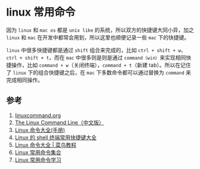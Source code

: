 # linux 常用命令

因为 `linux` 和 `mac os` 都是 `unix like` 的系统，所以双方的快捷键大同小异，加之 `linux` 和 `mac` 在开发中都常会用到，所以这里也顺便记录一些 `mac` 下的快捷键。

`linux` 中很多快捷键都是通过 `shift` 组合来完成的，比如 `ctrl + shift + w`、`ctrl + shift + t`，而在 `mac` 中很多则是则是通过 `command（win）`来实现相同快捷操作，比如 `command + w`（关闭终端），`command + t`（新建 tab）。所以在记住了 `linux` 下的组合快捷键之后，在 `mac` 下多数命令都可以通过替换为 `command` 来完成相同操作。

## 参考

1. [linuxcommand.org](http://linuxcommand.org/lc3_learning_the_shell.php)
2. [The Linux Command Line（中文版）](http://billie66.github.io/TLCL/book/)
3. [Linux 命令大全(手册)](https://www.linuxcool.com/)
4. [Linux 的 shell 终端常用快捷键大全](https://zhuanlan.zhihu.com/p/29538650)
5. [Linux 命令大全 | 菜鸟教程](https://www.runoob.com/linux/linux-command-manual.html)
6. [Linux 常用命令集合](https://www.runoob.com/w3cnote/linux-common-command.html)
7. [Linux 常用命令学习](https://www.runoob.com/w3cnote/linux-common-command-2.html)
